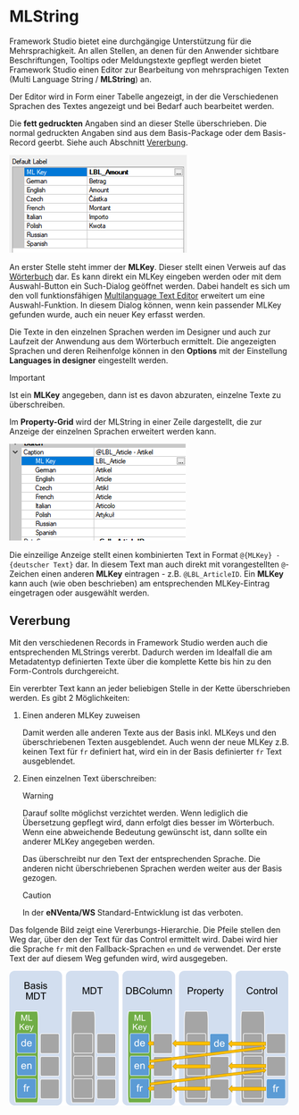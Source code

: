 # MLString

Framework Studio bietet eine durchgängige Unterstützung für die Mehrsprachigkeit. An allen Stellen, an denen für den Anwender sichtbare Beschriftungen, Tooltips oder Meldungstexte gepflegt werden bietet Framework Studio einen Editor zur Bearbeitung von mehrsprachigen Texten (Multi Language String / **MLString**) an.

Der Editor wird in Form einer Tabelle angezeigt, in der die Verschiedenen Sprachen des Textes angezeigt und bei Bedarf auch bearbeitet werden.

Die **fett gedruckten** Angaben sind an dieser Stelle überschrieben. Die normal gedruckten Angaben sind aus dem Basis-Package oder dem Basis-Record geerbt. Siehe auch Abschnitt [Vererbung](#vererbung).

![MLString Designer](media/mlstring-in-designer.png)

An erster Stelle steht immer der **MLKey**. Dieser stellt einen Verweis auf das [Wörterbuch](woerterbuch.md) dar. Es kann direkt ein MLKey eingeben werden oder mit dem Auswahl-Button ein Such-Dialog geöffnet werden. Dabei handelt es sich um den voll funktionsfähigen [Multilanguage Text Editor](woerterbuch.md#multilanguage-text-editor) erweitert um eine Auswahl-Funktion. In diesem Dialog können, wenn kein passender MLKey gefunden wurde, auch ein neuer Key erfasst werden.

Die Texte in den einzelnen Sprachen werden im Designer und auch zur Laufzeit der Anwendung aus dem Wörterbuch ermittelt. Die angezeigten Sprachen und deren Reihenfolge können in den **Options** mit der Einstellung **Languages in designer** eingestellt werden.

> [!IMPORTANT]
> Ist ein **MLKey** angegeben, dann ist es davon abzuraten, einzelne Texte zu überschreiben.

Im **Property-Grid** wird der MLString in einer Zeile dargestellt, die zur Anzeige der einzelnen Sprachen erweitert werden kann.

![MLString Property Grid](media/mlstring-in-property-grid.png)

Die einzeilige Anzeige stellt einen kombinierten Text in Format `@{MLKey} - {deutscher Text}` dar. In diesem Text man auch direkt mit vorangestellten `@`-Zeichen einen anderen **MLKey** eintragen - z.B. `@LBL_ArticleID`.
Ein **MLKey** kann auch (wie oben beschrieben) am entsprechenden MLKey-Eintrag eingetragen oder ausgewählt werden.

## Vererbung

Mit den verschiedenen Records in Framework Studio werden auch die entsprechenden MLStrings vererbt. Dadurch werden im Idealfall die am Metadatentyp definierten Texte über die komplette Kette bis hin zu den Form-Controls durchgereicht.

Ein vererbter Text kann an jeder beliebigen Stelle in der Kette überschrieben werden. Es gibt 2 Möglichkeiten:

1. Einen anderen MLKey zuweisen

    Damit werden alle anderen Texte aus der Basis inkl. MLKeys und den überschriebenen Texten ausgeblendet. Auch wenn der neue MLKey z.B. keinen Text für `fr` definiert hat, wird ein in der Basis definierter `fr` Text ausgeblendet.

2. Einen einzelnen Text überschreiben:

    > [!WARNING]
    > Darauf sollte möglichst verzichtet werden. Wenn lediglich die Übersetzung gepflegt wird, dann erfolgt dies besser im Wörterbuch. Wenn eine abweichende Bedeutung gewünscht ist, dann sollte ein anderer MLKey angegeben werden.

    Das überschreibt nur den Text der entsprechenden Sprache. Die anderen nicht überschriebenen Sprachen werden weiter aus der Basis gezogen.

    > [!CAUTION]
    > In der **eNVenta/WS** Standard-Entwicklung ist das verboten.

Das folgende Bild zeigt eine Vererbungs-Hierarchie. Die Pfeile stellen den Weg dar, über den der Text für das Control ermittelt wird. Dabei wird hier die Sprache `fr` mit den Fallback-Sprachen `en` und `de` verwendet. Der erste Text der auf diesem Weg gefunden wird, wird ausgegeben.

![MLString Vererbung](media/mlstring-vererbung.png)
